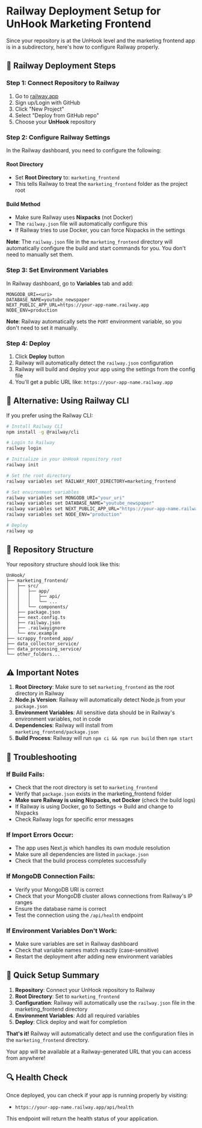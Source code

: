 # Railway Deployment Setup for UnHook Marketing Frontend

Since your repository is at the UnHook level and the marketing frontend app is in a subdirectory, here's how to configure Railway properly.

## 🚀 Railway Deployment Steps

### Step 1: Connect Repository to Railway

1. Go to [railway.app](https://railway.app)
2. Sign up/Login with GitHub
3. Click "New Project"
4. Select "Deploy from GitHub repo"
5. Choose your **UnHook** repository

### Step 2: Configure Railway Settings

In the Railway dashboard, you need to configure the following:

#### **Root Directory**
- Set **Root Directory** to: `marketing_frontend`
- This tells Railway to treat the `marketing_frontend` folder as the project root

#### **Build Method**
- Make sure Railway uses **Nixpacks** (not Docker)
- The `railway.json` file will automatically configure this
- If Railway tries to use Docker, you can force Nixpacks in the settings

**Note**: The `railway.json` file in the `marketing_frontend` directory will automatically configure the build and start commands for you. You don't need to manually set them.

### Step 3: Set Environment Variables

In Railway dashboard, go to **Variables** tab and add:

```
MONGODB_URI=<uri>
DATABASE_NAME=youtube_newspaper
NEXT_PUBLIC_APP_URL=https://your-app-name.railway.app
NODE_ENV=production
```

**Note**: Railway automatically sets the `PORT` environment variable, so you don't need to set it manually.

### Step 4: Deploy

1. Click **Deploy** button
2. Railway will automatically detect the `railway.json` configuration
3. Railway will build and deploy your app using the settings from the config file
4. You'll get a public URL like: `https://your-app-name.railway.app`

## 🔧 Alternative: Using Railway CLI

If you prefer using the Railway CLI:

```bash
# Install Railway CLI
npm install -g @railway/cli

# Login to Railway
railway login

# Initialize in your UnHook repository root
railway init

# Set the root directory
railway variables set RAILWAY_ROOT_DIRECTORY=marketing_frontend

# Set environment variables
railway variables set MONGODB_URI="your_uri"
railway variables set DATABASE_NAME="youtube_newspaper"
railway variables set NEXT_PUBLIC_APP_URL="https://your-app-name.railway.app"
railway variables set NODE_ENV="production"

# Deploy
railway up
```

## 📁 Repository Structure

Your repository structure should look like this:
```
UnHook/
├── marketing_frontend/
│   ├── src/
│   │   ├── app/
│   │   │   ├── api/
│   │   │   └── ...
│   │   └── components/
│   ├── package.json
│   ├── next.config.ts
│   ├── railway.json
│   ├── .railwayignore
│   └── env.example
├── scrappy_frontend_app/
├── data_collector_service/
├── data_processing_service/
└── other_folders...
```

## ⚠️ Important Notes

1. **Root Directory**: Make sure to set `marketing_frontend` as the root directory in Railway
2. **Node.js Version**: Railway will automatically detect Node.js from your `package.json`
3. **Environment Variables**: All sensitive data should be in Railway's environment variables, not in code
4. **Dependencies**: Railway will install from `marketing_frontend/package.json`
5. **Build Process**: Railway will run `npm ci && npm run build` then `npm start`

## 🐛 Troubleshooting

### If Build Fails:
- Check that the root directory is set to `marketing_frontend`
- Verify that `package.json` exists in the marketing_frontend folder
- **Make sure Railway is using Nixpacks, not Docker** (check the build logs)
- If Railway is using Docker, go to Settings → Build and change to Nixpacks
- Check Railway logs for specific error messages

### If Import Errors Occur:
- The app uses Next.js which handles its own module resolution
- Make sure all dependencies are listed in `package.json`
- Check that the build process completes successfully

### If MongoDB Connection Fails:
- Verify your MongoDB URI is correct
- Check that your MongoDB cluster allows connections from Railway's IP ranges
- Ensure the database name is correct
- Test the connection using the `/api/health` endpoint

### If Environment Variables Don't Work:
- Make sure variables are set in Railway dashboard
- Check that variable names match exactly (case-sensitive)
- Restart the deployment after adding new environment variables

## 🎯 Quick Setup Summary

1. **Repository**: Connect your UnHook repository to Railway
2. **Root Directory**: Set to `marketing_frontend`
3. **Configuration**: Railway will automatically use the `railway.json` file in the marketing_frontend directory
4. **Environment Variables**: Add all required variables
5. **Deploy**: Click deploy and wait for completion

**That's it!** Railway will automatically detect and use the configuration files in the `marketing_frontend` directory.

Your app will be available at a Railway-generated URL that you can access from anywhere!

## 🔍 Health Check

Once deployed, you can check if your app is running properly by visiting:
- `https://your-app-name.railway.app/api/health`

This endpoint will return the health status of your application.
